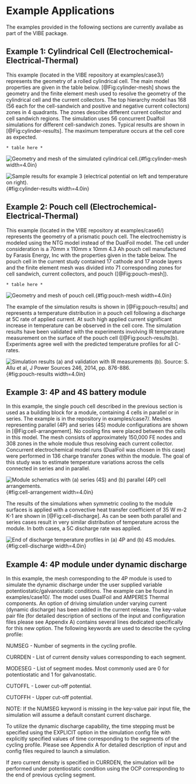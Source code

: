 # Example Applications

The examples provided in the following sections are currently availabe as part
of the VIBE package.

## Example 1: Cylindrical Cell (Electrochemical-Electrical-Thermal)

This example (located in the VIBE repository at examples/case3/) represents the
geometry of a rolled cylindrical cell. The main model properties are given in
the table below. [@Fig:cylinder-mesh] shows the geometry and the finite element
mesh used to resolve the geometry of the cylindrical cell and the current
collectors. The top hierarchy model has 168 (56 each for the cell-sandwich and
positive and negative current collectors) zones in 4 quadrants. The zones
describe different current collector and cell sandwich regions. The simulation
uses 56 concurrent Dualfoil simulations for different cell-sandwich zones.
Typical results are shown in [@Fig:cylinder-results]. The maximum temperature
occurs at the cell core as expected.

`* table here *`

![Geometry and mesh of the simulated cylindrical cell.](assets/08-cylinder-mesh.png){#fig:cylinder-mesh width=4.0in}

![Sample results for example 3 (electrical potential on left and temperature on right).](assets/08-cylinder-results.png){#fig:cylinder-results width=4.0in}

## Example 2: Pouch cell (Electrochemical-Electrical-Thermal)

This example (located in the VIBE repository at examples/case6/) represents the
geometry of a prismatic pouch cell. The electrochemistry is modeled using the
NTG model instead of the DualFoil model. The cell under consideration is a 70mm
x 110mm x 10mm 4.3 Ah pouch cell manufactured by Farasis Energy, Inc with the
properties given in the table below. The pouch cell in the current study
contained 17 cathode and 17 anode layers and the finite element mesh was
divided into 71 corresponding zones for cell sandwich, current collectors, and
pouch ([@Fig:pouch-mesh]).

`* table here *`

![Geometry and mesh of pouch cell.](assets/08-pouch-mesh.png){#fig:pouch-mesh width=4.0in}

The example of the simulation results is shown in [@Fig:pouch-results] and
represents a temperature distribution in a pouch cell following a discharge at
5C rate of applied current. At such high applied current significant increase
in temperature can be observed in the cell core. The simulation results have
been validated with the experiments involving IR temperature measurement on the
surface of the pouch cell ([@Fig:pouch-results]b). Experiments agree well with
the predicted temperature profiles for all C-rates.

![Simulation results (a) and validation with IR measurements (b). Source: S. Allu et al, J Power Sources 246, 2014, pp. 876-886.](assets/08-pouch-results.png){#fig:pouch-results width=4.0in}

## Example 3: 4P and 4S battery module

In this example, the single pouch cell described in the previous section is
used as a building block for a module, containing 4 cells in parallel or in
series. The example is in the repository in examples/case7/. Meshes
representing parallel (4P) and series (4S) module configurations are shown in
[@Fig:cell-arrangement]. No cooling fins were placed between the cells in this
model. The mesh consists of approximately 150,000 FE nodes and 308 zones in the
whole module thus resolving each current collector. Concurrent electrochemical
model runs (DualFoil was chosen in this case) were performed in 136 charge
transfer zones within the module. The goal of this study was to estimate
temperature variations across the cells connected in series and in parallel.

![Module schematics with (a) series (4S) and (b) parallel (4P) cell arrangements.](assets/08-cell-arrangement.png){#fig:cell-arrangement width=4.0in}

The results of the simulations when symmetric cooling to the module surfaces is
applied with a convective heat transfer coefficient of 35 W m-2 K-1 are shown
in [@Fig:cell-discharge]. As can be seen both parallel and series cases result
in very similar distribution of temperature across the module. In both cases, a
5C discharge rate was applied.

![End of discharge temperature profiles in (a) 4P and (b) 4S modules.](assets/08-cell-discharge.png){#fig:cell-discharge width=4.0in}

## Example 4: 4P module under dynamic discharge

In this example, the mesh corresponding to the 4P module is used to simulate
the dynamic discharge under the user supplied variable
potentiostatic/galvanostatic conditions. The example can be found in
examples/case10/. The model uses DualFoil and AMPERES Thermal components. An
option of driving simulation under varying current (dynamic discharge) has been
added in the current release. The key-value pair file (for detailed description
of sections of the input and configuration files please see Appendix A)
contains several lines dedicated specifically for this new option. The
following keywords are used to describe the cycling profile:

NUMSEG - Number of segments in the cycling profile.

CURRDEN - List of current density values corresponding to each segment.

MODESEG - List of segment modes. Most commonly used are 0 for potentiostatic and 1 for galvanostatic.

CUTOFFL - Lower cut-off potential.

CUTOFFH - Upper cut-off potential.

NOTE: If the NUMSEG keyword is missing in the key-value pair input file, the
simulation will assume a default constant current discharge.

To utilize the dynamic discharge capability, the time stepping must be
specified using the EXPLICIT option in the simulation config file with
explicitly specified values of time corresponding to the segments of the
cycling profile. Please see Appendix A for detailed description of input and
config files required to launch a simulation.

If zero current density is specified in CURRDEN, the simulation will be
performed under potentiostatic condition using the OCP corresponding to the end
of previous cycling segment.

